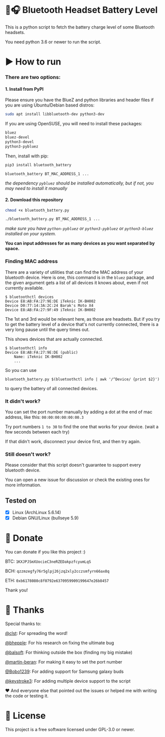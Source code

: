 # 🔋🎧 Bluetooth Headset Battery Level

This is a python script to fetch the battery charge level of some Bluetooth headsets.

You need python 3.6 or newer to run the script.

# ▶️ How to run

### There are two options:

#### 1. Install from PyPI
Please ensure you have the BlueZ and python libraries and header files if you are using Ubuntu/Debian based distros:
```bash
sudo apt install libbluetooth-dev python3-dev
```

If you are using OpenSUSE, you will need to install these packages:
```bash
bluez
bluez-devel
python3-devel
python3-pybluez
```

Then, install with pip:
```bash
pip3 install bluetooth_battery

bluetooth_battery BT_MAC_ADDRESS_1 ...
```
_the dependency `pybluez` should be installed automatically, but if not, you may need to install it manually_

#### 2. Download this repository
```bash
chmod +x bluetooth_battery.py

./bluetooth_battery.py BT_MAC_ADDRESS_1 ...
```

_make sure you have `python-pybluez` or `python3-pybluez` or `python3-bluez` installed on your system._

**You can input addresses for as many devices as you want separated by space.**

### Finding MAC address

There are a variety of utilities that can find the MAC address of your bluetooth device.  Here is one, this command is in the `bluez` package, and the given argument gets a list of all devices it knows about, even if not currently available.
```
$ bluetoothctl devices
Device E8:AB:FA:27:9E:DE iTeknic IK-BH002
Device D0:77:14:3A:2C:24 Barak's Moto X4
Device E8:AB:FA:27:9F:49 iTeknic IK-BH002
```
The 1st and 3rd would be relevant here, as those are headsets. But if you try to get the battery level of a device that's not currently connected, there is a very long pause until the query times out.

This shows devices that are actually connected.
```
$ bluetoothctl info
Device E8:AB:FA:27:9E:DE (public)
	Name: iTeknic IK-BH002
	...
```
So you can use
```
bluetooth_battery.py $(bluetoothctl info | awk '/^Device/ {print $2}')
```
to query the battery of all connected devices.

### It didn't work?

You can set the port number manually by adding a dot at the end of mac address, like this: `00:00:00:00:00:00.3`

Try port numbers `1 to 30` to find the one that works for your device. (wait a few seconds between each try)

If that didn't work, disconnect your device first, and then try again.

### Still doesn't work?

Please consider that this script doesn't guarantee to support every bluetooth device.

You can open a new issue for discussion or check the existing ones for more information.

## Tested on

- [x] Linux (ArchLinux 5.6.14)
- [x] Debian GNU/Linux (bullseye 5.9)

# 💸 Donate

You can donate if you like this project :)

BTC: `1KXJPJSmXUocieC3neRZEDakpzfcyumLqS`

BCH: `qzzmzegfy76r5glpj26jzq2xly2cczsmfyrn66ax8q`

ETH: `0xb6178080c8f0792e6370959909199647e26b8457`

Thank you!

# 🤝 Thanks

Special thanks to:

[@clst](https://github.com/clst): For spreading the word!

[@bhepple](https://github.com/bhepple): For his research on fixing the ultimate bug

[@balsoft](https://github.com/balsoft): For thinking outside the box (finding my big mistake)

[@martin-beran](https://github.com/martin-beran): For making it easy to set the port number

[@Bobo1239](https://github.com/Bobo1239): For adding support for Samsung galaxy buds

[@keystroke3](https://github.com/keystroke3): For adding multiple device support to the script

❤️ And everyone else that pointed out the issues or helped me with writing the code or testing it.

# 📜 License

This project is a free software licensed under GPL-3.0 or newer.
